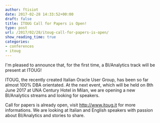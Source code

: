 ```yaml
---
author: ftisiot
date: 2017-02-28 14:33:52+00:00
draft: false
title: ITOUG Call for Papers is Open!
type: post
url: /2017/02/28/itoug-call-for-papers-is-open/
show_reading_time: true
categories:
- conferences
- itoug
---
```


I'm pleased to announce that, for the first time, a BI/Analytics track will be present at ITOUG!

ITOUG, the recently created Italian Oracle User Group, has been so far almost 100% DBA orientated. At the next event, which will be held on 8th June 2017 at UNA Century Hotel in Milan, we are opening a new BI/Analytics streams and looking for speakers.

Call for papers is already open, visit http://www.itoug.it for more informations. We are looking at Italian and English speakers with passion about BI/Analytics and stories to share.


